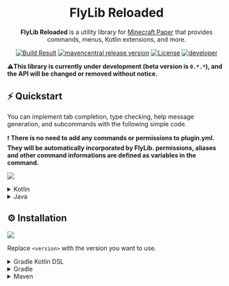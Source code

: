 <h1 align="center">FlyLib Reloaded</h1>

<p align="center"><b>FlyLib Reloaded</b> is a utility library for <a href="https://papermc.io">Minecraft Paper</a> that provides commands, menus, Kotlin extensions, and more.</p>

<div align="center">
    <a href="https://github.com/TeamKun/flylib-reloaded"><img src="https://img.shields.io/github/workflow/status/TeamKun/flylib-reloaded/Build?style=flat-square" alt="Build Result"></a>
    <a href="https://github.com/TeamKun/flylib-reloaded"><img src="https://img.shields.io/maven-central/v/dev.kotx/flylib-reloaded?color=blueviolet&label=version&style=flat-square" alt="mavencentral release version"></a>
    <a href="https://opensource.org/licenses/mit-license.php"><img src="https://img.shields.io/static/v1?label=license&message=MIT&style=flat-square&color=blue" alt="License"></a>
    <a href="https://twitter.com/kotx__"><img src="https://img.shields.io/static/v1?label=developer&message=kotx__&style=flat-square&color=orange" alt="developer"></a>
</div>

⚠️**This library is currently under development (beta version is `0.*.*`), and the API will be changed or removed without notice.**

## ⚡ Quickstart

You can implement tab completion, type checking, help message generation, and subcommands with the following simple code.

❗ **There is no need to add any commands or permissions to plugin.yml. They will be automatically incorporated by FlyLib. permissions, aliases and other command informations are defined as variables in the command.**

[![](https://i.imgur.com/M6Jpyj0.gif)]()

<details>
<summary>Kotlin</summary>
<div>

```kotlin
class TestPlugin : JavaPlugin() {
    override fun onEnable() {
        flyLib {
            listen<PlayerMoveEvent> {
                it.player.send("You moved from ${it.from} to ${it.to}")
            }

            command {
                defaultConfiguration {
                    permission(Permission.OP)
                }

                register(PrintNumberCommand)
                register(TabCompleteCommand)
                register(ParentCommand)
                register(MenuCommand)
                register("direct") {
                    description("Directly registered command")
                    executes {
                        send("Hello direct command!")
                    }
                }
            }
        }
    }
}

object PrintNumberCommand : Command("printnumber") {
    init {
        usage {
            intArgument("number", 0, 10)

            executes {
                send("You sent ${args.first()}!")
            }
        }
    }
}

object TabCompleteCommand : Command("tabcomplete") {
    init {
        usage {
            selectionArgument("mode", "active", "inactive")
            playerArgument("target")
            positionArgument("position")
        }
    }
}

object ParentCommand : Command("parent") {
    init {
        child(ChildrenCommand)
    }

    object ChildrenCommand : Command("children") {
        override fun CommandContext.execute() {
            send("You executed children command!")
        }
    }
}

object MenuCommand : Command("menu") {
    override fun CommandContext.execute() {
        ChestMenu.display(player!!) {
            item(5, 1, item(Material.DIAMOND) {
                displayName("Super Diamond")
                lore("Very Expensive!")
                enchant(LUCK)
                flag(ItemFlag.HIDE_ENCHANTS)
            }) {
                send {
                    append("You clicked me!?", TextDecoration.BOLD)
                }
            }
        }
    }
}
```
</div>
</details>

<details>
<summary>Java</summary>
<div>

```java
public class TestPlugin extends JavaPlugin {
    @Override
    public void onEnable() {
        FlyLib.inject(this, flyLib -> {
            flyLib.listen(PlayerMoveEvent.class, event -> event.getPlayer().sendMessage("You moved from " + event.getFrom() + " to " + event.getTo()));

            flyLib.command(command -> {
                command.defaultConfiguration(defaultConfiguration -> defaultConfiguration.permission(Permission.OP));

                command.register(new PrintNumberCommand());
                command.register(new TabCompleteCommand());
                command.register(new ParentCommand());
                command.register(new MenuCommand());
                command.register("direct", builder -> builder
                        .description("Directly registered command")
                        .executes(context -> context.send("Hello direct command!")));
            });
        });
    }
}

class PrintNumberCommand extends Command {
    public PrintNumberCommand() {
        super("printnumber");
        usage(usage -> usage
                .intArgument("number", 0, 10)
                .executes(context -> context.send("You sent " + context.getArgs()[0] + "!")));
    }
}

class TabCompleteCommand extends Command {
    public TabCompleteCommand() {
        super("tabcomplete");
        usage(usage -> usage
                .selectionArgument("mode", "active", "inactive")
                .playerArgument("target")
                .positionArgument("position"));


    }
}

class ParentCommand extends Command {
    public ParentCommand() {
        super("parent");
        child(new JChildrenCommand());
    }

    static class ChildrenCommand extends Command {
        public JChildrenCommand() {
            super("children");
        }
    }
}

class MenuCommand extends Command {
    public MenuCommand() {
        super("menu");
    }

    @Override
    public void execute(@NotNull CommandContext context) {
        ChestMenu.display(context.getPlayer(), menu -> menu
                .size(Menu.Size.LARGE_CHEST)
                .item(5, 1, Utils.item(Material.DIAMOND, item -> item
                                .displayName("Super Diamond")
                                .lore("Very Expensive")
                                .enchant(Enchantment.LUCK)
                                .flag(ItemFlag.HIDE_ENCHANTS)),
                        event -> context.send(component -> ChatUtils.append(component, "You clicked me!?", TextDecoration.BOLD))));
    }
}
```
</div>
</details>

## ⚙️ Installation

[![](https://img.shields.io/maven-central/v/dev.kotx/flylib-reloaded?color=blueviolet&label=version&style=flat-square)](https://github.com/TeamKun/flylib-reloaded)

Replace `<version>` with the version you want to use.

<details>
<summary>Gradle Kotlin DSL</summary>
<div>

Please add the following configs to your `build.gradle.kts`.  
Use the `shadowJar` task when building plugins (generating jars to put in plugins/).

```kotlin
plugins {
    id("com.github.johnrengelman.shadow") version "6.0.0"
}
```
```kotlin
dependencies {
    implementation("dev.kotx:flylib-reloaded:<version>")
}
```

The following code is a configuration of shadowJar that combines all dependencies into one jar.  
It relocates all classes under the project's groupId to avoid conflicts that can occur when multiple plugins using different versions of flylib are deployed to the server.  

By setting the following, the contents of the jar file will look like this  
[![](https://cdn.kotx.dev/idea64_2021-06-14%2022-38-27.png)]()

```kotlin
import com.github.jengelman.gradle.plugins.shadow.tasks.ConfigureShadowRelocation

<..some gradle configurations..>

val relocateShadow by tasks.registering(ConfigureShadowRelocation::class) {
    target = tasks.shadowJar.get()
    prefix = project.group.toString()
}

tasks.shadowJar {
    dependsOn(relocateShadow)
}
```

</div>
</details>

<details>
<summary>Gradle</summary>
<div>

```groovy
plugins {
    id "com.github.johnrengelman.shadow" version "6.0.0"
}
```
```groovy
dependencies {
    implementation "dev.kotx:flylib-reloaded:<version>"
}
```

The following code is a configuration of shadowJar that combines all dependencies into one jar.  
It relocates all classes under the project's groupId to avoid conflicts that can occur when multiple plugins using different versions of flylib are deployed to the server.

By setting the following, the contents of the jar file will look like this  
[![](https://cdn.kotx.dev/idea64_2021-06-14%2022-38-27.png)]()

```groovy
import com.github.jengelman.gradle.plugins.shadow.tasks.ConfigureShadowRelocation

<..some gradle configurations..>

task relocateShadow(type: ConfigureShadowRelocation) {
    target = tasks.shadowJar
    prefix = project.group
}

tasks.shadowJar.dependsOn tasks.relocateShadow
```

</div>
</details>

<details>
<summary>Maven</summary>
<div>

wait...!

</div>
</details>
